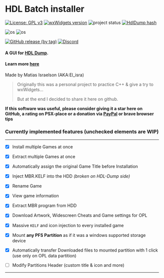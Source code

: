﻿# HDL Batch installer


[![License: GPL v3](https://img.shields.io/badge/License-GPLv3-blue.svg)](https://www.gnu.org/licenses/gpl-3.0)
[![wxWidgets version](https://img.shields.io/badge/wxWidgets-3.0.5-blue)](https://www.wxwidgets.org/downloads/#v3.0.5)
![project status](https://img.shields.io/badge/Project%20status-Active-00cc22)
[![HdlDump hash](https://img.shields.io/endpoint?url=https%3A%2F%2Fraw.githubusercontent.com%2Fisrapps%2Fhdl-dump%2Fmaster%2Fendpoints%2FHDLBinst1.JSON)](https://github.com/israpps/hdl-dump)

![os](https://img.shields.io/badge/Windows-x64-green)
![os](https://img.shields.io/badge/Windows-x86-green)

[![GitHub release (by tag)](https://img.shields.io/github/downloads/israpps/HDL-Batch-installer/Latest/total?label=Downloads%20%5BLatest%5D)](https://github.com/israpps/HDL-Batch-installer/releases)
[![Discord](https://img.shields.io/discord/859508044340920370?label=HDLBinst%20server&logo=discord&logoColor=white)](https://discord.gg/wczxvrkZk6)

#### A GUI for [HDL Dump](https://github.com/israpps/hdl-dump).

#### Learn more [here](https://israpps.github.io/HDL-Batch-installer/)

 Made by Matias Israelson (AKA:El_isra)

> Originally this was a personal project to practice C++ & give a try to wxWidgets...
>
> But at the end I decided to share it here on github.


__If this software was useful, please consider giving it a star here on GitHub, a rating on PSX-place or a donation via [PayPal](https://www.paypal.com/paypalme/ElisraPS2) or brave browser tips__


### Currently implemented features (unchecked elements are WIP)

----

- [x] Install multiple Games at once
- [x] Extract multiple Games at once
- [x] Automatically assign the original Game Title before Installation
- [X] Inject MBR.KELF into the HDD _(broken on HDL-Dump side)_
- [x] Rename Game
- [x] View game information
- [x] Extract MBR program from HDD
- [x] Download Artwork, Widescreen Cheats and Game settings for OPL
- [x] Massive `KELF` and icon injection to every installed game
- [x] Mount __any PFS Partition__ as if it was a windows supported storage device
- [x] Automatically transfer Downloaded files to mounted partition with 1 click (use only on OPL data partition) 
- [ ] Modify Partitions Header (custom title & icon and more)


---


